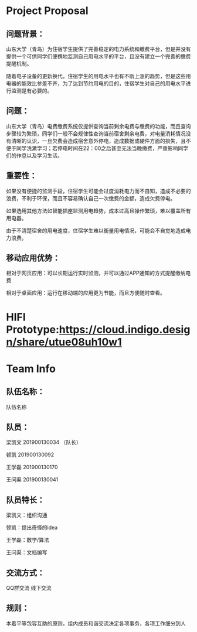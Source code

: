 # Project Proposal

## 问题背景：

山东大学（青岛）为住宿学生提供了完善稳定的电力系统和缴费平台，但是并没有提供一个可供同学们便携地监测自己用电水平的平台，且没有建立一个完善的缴费提醒机制。

随着电子设备的更新换代，住宿学生的用电水平也有不断上涨的趋势，但是这些用电器的能效比参差不齐，为了达到节约用电的目的，住宿学生对自己的用电水平进行监测是有必要的。

## 问题：

山东大学（青岛）电费缴费系统仅提供查询当前剩余电费与缴费的功能，而且查询步骤较为繁琐，同学们一般不会规律性查询当前宿舍剩余电费，对电量消耗情况没有清晰的认识，一旦欠费会造成宿舍意外停电，造成数据或硬件方面的损失，且不便于同学洗漱学习；若停电时间在22：00之后甚至无法当晚缴费，严重影响同学们的作息以及学习生活。

## 重要性：

如果没有便捷的监测手段，住宿学生可能会过度消耗电力而不自知，造成不必要的浪费，不利于环保，而且不容易确认自己一次缴费的金额，造成欠费停电。

如果选用其他方法如智能插座监测用电趋势，成本过高且操作繁琐，难以覆盖所有用电器。

由于不清楚宿舍的用电速度，住宿学生难以衡量用电情况，可能会不自觉地造成电力浪费。

## 移动应用优势：

相对于网页应用：可以长期运行实时监测，并可以通过APP通知的方式提醒缴纳电费

相对于桌面应用：运行在移动端的应用更为节能，而且方便随时查看。

# HIFI Prototype:https://cloud.indigo.design/share/utue08uh10w1

# Team Info

## 队伍名称：

队伍名称

## 队员：

梁凯文 201900130034 （队长）

顿凯 201900130092

王学磊 201900130170

王问渠 201900130041

## 队员特长：

梁凯文：组织沟通

顿凯：提出奇怪的idea

王学磊：数学/算法

王问渠：文档编写

## 交流方式：

QQ群交流 线下交流

## 规则：

本着平等包容互助的原则，组内成员和谐交流决定各项事务，各项工作细分到人

